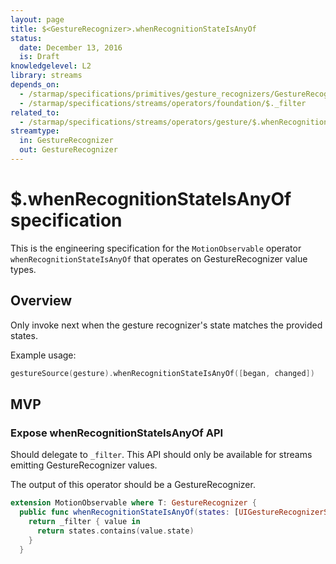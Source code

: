 ```yaml
---
layout: page
title: $<GestureRecognizer>.whenRecognitionStateIsAnyOf
status:
  date: December 13, 2016
  is: Draft
knowledgelevel: L2
library: streams
depends_on:
  - /starmap/specifications/primitives/gesture_recognizers/GestureRecognizer
  - /starmap/specifications/streams/operators/foundation/$._filter
related_to:
  - /starmap/specifications/streams/operators/gesture/$.whenRecognitionStateIs
streamtype:
  in: GestureRecognizer
  out: GestureRecognizer
---
```


# $<GestureRecognizer>.whenRecognitionStateIsAnyOf specification

This is the engineering specification for the `MotionObservable` operator `whenRecognitionStateIsAnyOf` that
operates on GestureRecognizer value types.

## Overview

Only invoke next when the gesture recognizer's state matches the provided states.

Example usage:

```swift
gestureSource(gesture).whenRecognitionStateIsAnyOf([began, changed])
```

## MVP

### Expose whenRecognitionStateIsAnyOf API

Should delegate to `_filter`. This API should only be available for streams emitting
GestureRecognizer values.

The output of this operator should be a GestureRecognizer.

```swift
extension MotionObservable where T: GestureRecognizer {
  public func whenRecognitionStateIsAnyOf(states: [UIGestureRecognizerState]) -> MotionObservable<T> {
    return _filter { value in
      return states.contains(value.state)
    }
  }
```
